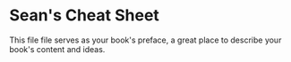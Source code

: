# Sean's Cheat Sheet

This file file serves as your book's preface, a great place to describe your book's content and ideas.



